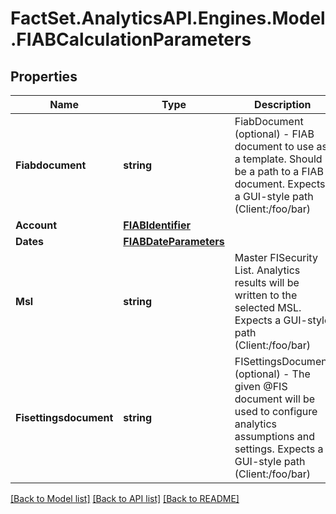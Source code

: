 # FactSet.AnalyticsAPI.Engines.Model.FIABCalculationParameters
## Properties

Name | Type | Description | Notes
------------ | ------------- | ------------- | -------------
**Fiabdocument** | **string** | FiabDocument (optional) - FIAB document to use as a template. Should  be a path to a FIAB document. Expects a GUI-style path (Client:/foo/bar) | [optional] 
**Account** | [**FIABIdentifier**](FIABIdentifier.md) |  | 
**Dates** | [**FIABDateParameters**](FIABDateParameters.md) |  | 
**Msl** | **string** | Master FISecurity List. Analytics results will be written to the selected MSL. Expects a GUI-style path (Client:/foo/bar) | [optional] 
**Fisettingsdocument** | **string** | FISettingsDocument (optional) - The given @FIS document will be used to  configure analytics assumptions and settings. Expects a GUI-style path (Client:/foo/bar) | [optional] 

[[Back to Model list]](../README.md#documentation-for-models) [[Back to API list]](../README.md#documentation-for-api-endpoints) [[Back to README]](../README.md)

